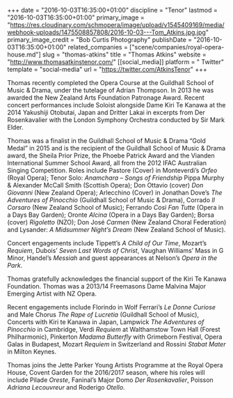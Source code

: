 +++
date = "2016-10-03T16:35:00+01:00"
discipline = "Tenor"
lastmod = "2016-10-03T16:35:00+01:00"
primary_image = "https://res.cloudinary.com/schmopera/image/upload/v1545409169/media/webhook-uploads/1475508857808/2016-10-03---Tom_Atkins.jpg.jpg"
primary_image_credit = "Bob Curtis Photography"
publishDate = "2016-10-03T16:35:00+01:00"
related_companies = ["scene/companies/royal-opera-house.md"]
slug = "thomas-atkins"
title = "Thomas Atkins"
website = "http://www.thomasatkinstenor.com/"
[[social_media]]
platform = " Twitter"
template = "social-media"
url = "https://twitter.com/AtkinsTenor"
+++

Thomas recently completed the Opera Course at the Guildhall School of Music & Drama, under the tutelage of Adrian Thompson. In 2013 he was awarded the New Zealand Arts Foundation Patronage Award. Recent concert performances include Soloist alongside Dame Kiri Te Kanawa at the 2014 Yakushiji Otobutai, Japan and Dritter Lakai in excerpts from Der Rosenkavalier with the London Symphony Orchestra conducted by Sir Mark Elder.

Thomas was a finalist in the Guildhall School of Music & Drama “Gold Medal” in 2015 and is the recipient of the Guildhall School of Music & Drama award, the Sheila Prior Prize, the Phoebe Patrick Award and the Vianden International Summer School Award, all from the 2012 IFAC Australian Singing Competition. Roles include Pastore (Cover) in Monteverdi’s *Orfeo* (Royal Opera); Tenor Solo: *Anamchara – Songs of Friendship* Pippa Murphy & Alexander McCall Smith (Scottish Opera); Don Ottavio (cover) *Don Giovanni* (New Zealand Opera); Arlecchino (Cover) in Jonathan Dove’s *The Adventures of Pinocchio* (Guildhall School of Music & Drama), Corrado *Il Corsaro* (New Zealand School of Music); Ferrando *Così Fan Tutte* (Opera in a Days Bay Garden); Oronte *Alcina* (Opera in a Days Bay Garden); Borsa (cover) *Rigoletto* (NZO); Don José *Carmen* (New Zealand Choral Federation) and Lysander: *A Midsummer Night’s Dream* (New Zealand School of Music).

Concert engagements include Tippett’s *A Child of Our Time*, Mozart’s *Requiem*, Dubois’ *Seven Last Words of Christ*, Vaughan Williams’ Mass in G Minor, Handel’s *Messiah* and guest appearances at Nelson’s *Opera in the Park*.

Thomas gratefully acknowledges the financial support of the Kiri Te Kanawa Foundation. Thomas was a 2013/14 Freemasons Dame Malvina Major Emerging Artist with NZ Opera.

Recent engagements include Florindo in Wolf Ferrari’s *Le Donne Curiose* and Male Chorus *The Rape of Lucretia* (Guildhall School of Music), Concerts with Kiri te Kanawa in Japan, Lampwick *The Adventures of Pinocchio* in Cambridge, Verdi *Requiem* at Walthamstow Town Hall (Forest Philharmonic), Pinkerton *Madama Butterfly* with Grimeborn Festival, Opera Galas in Budapest, Mozart *Requiem* in Switzerland and Rossini *Stabat Mater* in Milton Keynes.

Thomas joins the Jette Parker Young Artists Programme at the Royal Opera House, Covent Garden for the 2016/2017 season, where his roles will include Pilade *Oreste*, Faninal’s Major Domo *Der Rosenkavalier*, Poisson *Adriana Lecouvreur* and Roderigo *Otello*.
